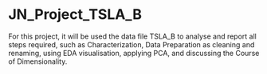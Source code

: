 # JN_Project_TSLA_B


For this project, it will be used the data file TSLA_B to analyse and report all steps required, such as Characterization, Data Preparation as cleaning and renaming, using EDA visualisation, applying PCA, and discussing the Course of Dimensionality.
